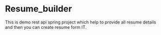 # Resume_builder
This is demo rest api spring project which help to provide all resume details and then you can create resume form IT.
